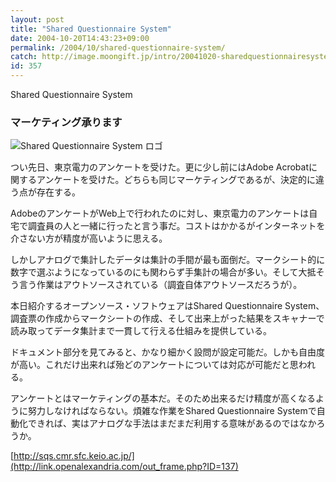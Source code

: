 ```yaml
---
layout: post
title: "Shared Questionnaire System"
date: 2004-10-20T14:43:23+09:00
permalink: /2004/10/shared-questionnaire-system/
catch: http://image.moongift.jp/intro/20041020-sharedquestionnairesystem.png
id: 357
---
```

Shared Questionnaire System  
<!--more-->

### マーケティング承ります
  

![Shared Questionnaire System ロゴ](http://image.moongift.jp/intro/20041020-sharedquestionnairesystem.png "Shared Questionnaire System ロゴ")

  

つい先日、東京電力のアンケートを受けた。更に少し前にはAdobe Acrobatに関するアンケートを受けた。どちらも同じマーケティングであるが、決定的に違う点が存在する。

  

AdobeのアンケートがWeb上で行われたのに対し、東京電力のアンケートは自宅で調査員の人と一緒に行ったと言う事だ。コストはかかるがインターネットを介さない方が精度が高いように思える。

  

しかしアナログで集計したデータは集計の手間が最も面倒だ。マークシート的に数字で選ぶようになっているのにも関わらず手集計の場合が多い。そして大抵そう言う作業はアウトソースされている（調査自体アウトソースだろうが）。

  

本日紹介するオープンソース・ソフトウェアはShared Questionnaire System、調査票の作成からマークシートの作成、そして出来上がった結果をスキャナーで読み取ってデータ集計まで一貫して行える仕組みを提供している。

  

ドキュメント部分を見てみると、かなり細かく設問が設定可能だ。しかも自由度が高い。これだけ出来れば殆どのアンケートについては対応が可能だと思われる。

  

アンケートとはマーケティングの基本だ。そのため出来るだけ精度が高くなるように努力しなければならない。煩雑な作業をShared Questionnaire Systemで自動化できれば、実はアナログな手法はまだまだ利用する意味があるのではなかろうか。

  

[http://sqs.cmr.sfc.keio.ac.jp/](http://link.openalexandria.com/out_frame.php?ID=137)

